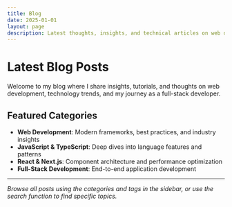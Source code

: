 ```yaml
---
title: Blog
date: 2025-01-01
layout: page
description: Latest thoughts, insights, and technical articles on web development
---
```


# Latest Blog Posts

Welcome to my blog where I share insights, tutorials, and thoughts on web development, technology trends, and my journey as a full-stack developer.

## Featured Categories

- **Web Development**: Modern frameworks, best practices, and industry insights
- **JavaScript & TypeScript**: Deep dives into language features and patterns
- **React & Next.js**: Component architecture and performance optimization
- **Full-Stack Development**: End-to-end application development

---

*Browse all posts using the categories and tags in the sidebar, or use the search function to find specific topics.*